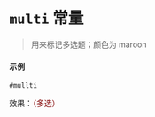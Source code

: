 # `multi` 常量
> 用来标记多选题；颜色为 maroon

#### 示例
```typst
#mullti
```
效果：<font color="maroon">（多选）</font>

